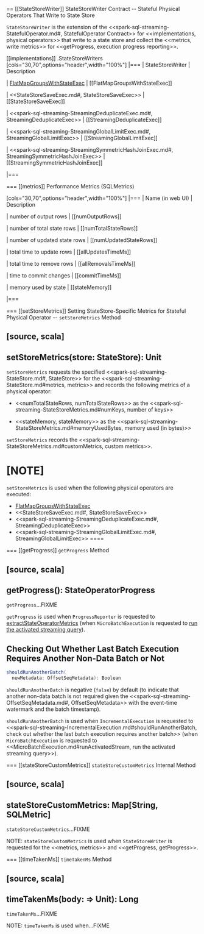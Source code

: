 == [[StateStoreWriter]] StateStoreWriter Contract -- Stateful Physical Operators That Write to State Store

`StateStoreWriter` is the extension of the <<spark-sql-streaming-StatefulOperator.md#, StatefulOperator Contract>> for <<implementations, physical operators>> that write to a state store and collect the <<metrics, write metrics>> for <<getProgress, execution progress reporting>>.

[[implementations]]
.StateStoreWriters
[cols="30,70",options="header",width="100%"]
|===
| StateStoreWriter
| Description

| [FlatMapGroupsWithStateExec](physical-operators/FlatMapGroupsWithStateExec.md)
| [[FlatMapGroupsWithStateExec]]

| <<StateStoreSaveExec.md#, StateStoreSaveExec>>
| [[StateStoreSaveExec]]

| <<spark-sql-streaming-StreamingDeduplicateExec.md#, StreamingDeduplicateExec>>
| [[StreamingDeduplicateExec]]

| <<spark-sql-streaming-StreamingGlobalLimitExec.md#, StreamingGlobalLimitExec>>
| [[StreamingGlobalLimitExec]]

| <<spark-sql-streaming-StreamingSymmetricHashJoinExec.md#, StreamingSymmetricHashJoinExec>>
| [[StreamingSymmetricHashJoinExec]]

|===

=== [[metrics]] Performance Metrics (SQLMetrics)

[cols="30,70",options="header",width="100%"]
|===
| Name (in web UI)
| Description

| number of output rows
| [[numOutputRows]]

| number of total state rows
| [[numTotalStateRows]]

| number of updated state rows
| [[numUpdatedStateRows]]

| total time to update rows
| [[allUpdatesTimeMs]]

| total time to remove rows
| [[allRemovalsTimeMs]]

| time to commit changes
| [[commitTimeMs]]

| memory used by state
| [[stateMemory]]

|===

=== [[setStoreMetrics]] Setting StateStore-Specific Metrics for Stateful Physical Operator -- `setStoreMetrics` Method

[source, scala]
----
setStoreMetrics(store: StateStore): Unit
----

`setStoreMetrics` requests the specified <<spark-sql-streaming-StateStore.md#, StateStore>> for the <<spark-sql-streaming-StateStore.md#metrics, metrics>> and records the following metrics of a physical operator:

* <<numTotalStateRows, numTotalStateRows>> as the <<spark-sql-streaming-StateStoreMetrics.md#numKeys, number of keys>>

* <<stateMemory, stateMemory>> as the <<spark-sql-streaming-StateStoreMetrics.md#memoryUsedBytes, memory used (in bytes)>>

`setStoreMetrics` records the <<spark-sql-streaming-StateStoreMetrics.md#customMetrics, custom metrics>>.

[NOTE]
====
`setStoreMetrics` is used when the following physical operators are executed:

* [FlatMapGroupsWithStateExec](physical-operators/FlatMapGroupsWithStateExec.md)
* <<StateStoreSaveExec.md#, StateStoreSaveExec>>
* <<spark-sql-streaming-StreamingDeduplicateExec.md#, StreamingDeduplicateExec>>
* <<spark-sql-streaming-StreamingGlobalLimitExec.md#, StreamingGlobalLimitExec>>
====

=== [[getProgress]] `getProgress` Method

[source, scala]
----
getProgress(): StateOperatorProgress
----

`getProgress`...FIXME

`getProgress` is used when `ProgressReporter` is requested to [extractStateOperatorMetrics](monitoring/ProgressReporter.md#extractStateOperatorMetrics) (when `MicroBatchExecution` is requested to [run the activated streaming query](MicroBatchExecution.md#runActivatedStream)).

## <span id="shouldRunAnotherBatch"> Checking Out Whether Last Batch Execution Requires Another Non-Data Batch or Not

```scala
shouldRunAnotherBatch(
  newMetadata: OffsetSeqMetadata): Boolean
```

`shouldRunAnotherBatch` is negative (`false`) by default (to indicate that another non-data batch is not required given the <<spark-sql-streaming-OffsetSeqMetadata.md#, OffsetSeqMetadata>> with the event-time watermark and the batch timestamp).

`shouldRunAnotherBatch` is used when `IncrementalExecution` is requested to <<spark-sql-streaming-IncrementalExecution.md#shouldRunAnotherBatch, check out whether the last batch execution requires another batch>> (when `MicroBatchExecution` is requested to <<MicroBatchExecution.md#runActivatedStream, run the activated streaming query>>).

=== [[stateStoreCustomMetrics]] `stateStoreCustomMetrics` Internal Method

[source, scala]
----
stateStoreCustomMetrics: Map[String, SQLMetric]
----

`stateStoreCustomMetrics`...FIXME

NOTE: `stateStoreCustomMetrics` is used when `StateStoreWriter` is requested for the <<metrics, metrics>> and <<getProgress, getProgress>>.

=== [[timeTakenMs]] `timeTakenMs` Method

[source, scala]
----
timeTakenMs(body: => Unit): Long
----

`timeTakenMs`...FIXME

NOTE: `timeTakenMs` is used when...FIXME
